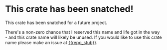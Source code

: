 # This crate has been snatched!
This crate has been snatched for a future project.

There's a non-zero chance that I reserved this name and life got in the way - and this crate name will likely be unused. If you would like to use this crate name please make an issue at [{{repo_stub}}]({{repo}}).

